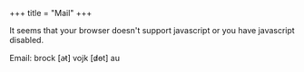 +++
title = "Mail"
+++

It seems that your browser doesn't support javascript or you have javascript disabled.

Email: brock [a̵t] vojk [d̷o̵t] au
